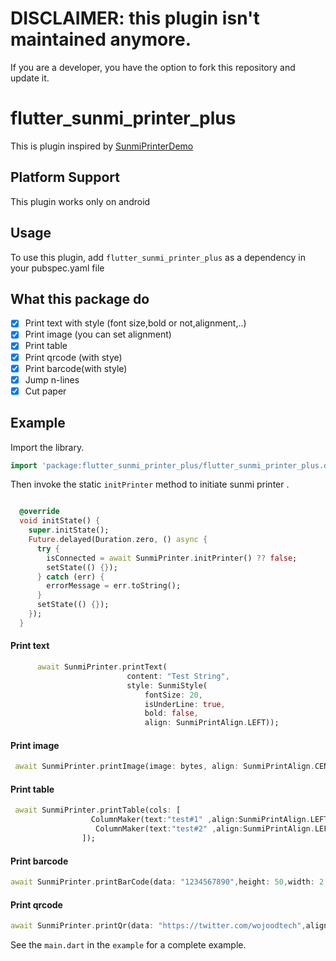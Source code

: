 # DISCLAIMER: this plugin isn't maintained anymore.
If you are a developer, you have the option to fork this repository and update it.

# flutter_sunmi_printer_plus
This is plugin inspired by [SunmiPrinterDemo](https://github.com/shangmisunmi/SunmiPrinterDemo)

## Platform Support
This plugin works only on android

## Usage

To use this plugin, add `flutter_sunmi_printer_plus` as a dependency in your pubspec.yaml file

## What this package do
- [x] Print text with style (font size,bold or not,alignment,..)
- [x] Print image (you can set alignment)
- [x] Print table
- [x] Print qrcode (with stye)
- [x] Print barcode(with style)
- [x] Jump n-lines 
- [x] Cut paper  

## Example

Import the library.

```dart
import 'package:flutter_sunmi_printer_plus/flutter_sunmi_printer_plus.dart';
```

Then invoke the static `initPrinter` method to initiate sunmi printer .

```dart

  @override
  void initState() {
    super.initState();
    Future.delayed(Duration.zero, () async {
      try {
        isConnected = await SunmiPrinter.initPrinter() ?? false;
        setState(() {});
      } catch (err) {
        errorMessage = err.toString();
      }
      setState(() {});
    });
  }
```


#### Print text
```dart
      await SunmiPrinter.printText(
                          content: "Test String",
                          style: SunmiStyle(
                              fontSize: 20,
                              isUnderLine: true,
                              bold: false,
                              align: SunmiPrintAlign.LEFT));
```
#### Print image
```dart
 await SunmiPrinter.printImage(image: bytes, align: SunmiPrintAlign.CENTER); // bytes as Uint8List
```

#### Print table
```dart
 await SunmiPrinter.printTable(cols: [
                  ColumnMaker(text:"test#1" ,align:SunmiPrintAlign.LEFT ,width:5),
                   ColumnMaker(text:"test#2" ,align:SunmiPrintAlign.LEFT ,width: 5),
                ]);  
```

#### Print barcode
```dart
await SunmiPrinter.printBarCode(data: "1234567890",height: 50,width: 2,textPosition: SunmiBarcodeTextPos.TEXT_UNDER,barcodeType:SunmiBarcodeType.CODE128,align:SunmiPrintAlign.CENTER );   
```

#### Print qrcode
```dart
await SunmiPrinter.printQr(data: "https://twitter.com/wojoodtech",align:SunmiPrintAlign.CENTER,size: 5);          
```


See the `main.dart` in the `example` for a complete example.


